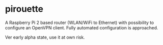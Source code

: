 # pirouette
A Raspberry Pi 2 based router (WLAN/WiFi to Ethernet) with possibility to configure an OpenVPN client. Fully automated configuration is approached.

Ver early alpha state, use it at own risk.
